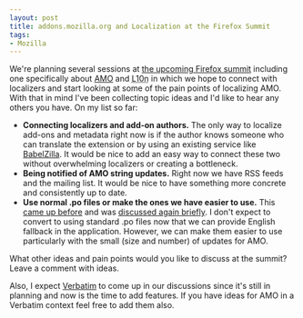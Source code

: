 ```yaml
---
layout: post
title: addons.mozilla.org and Localization at the Firefox Summit
tags:
- Mozilla
---
```

<p>We're planning several sessions at <a
href="http://blog.lizardwrangler.com/2008/05/13/upcoming-firefox-plus-summit/">the
upcoming Firefox summit</a> including one specifically about <a
href="https://addons.mozilla.org/">AMO</a> and <abbr
title="Localization">L10n</abbr> in which we hope to connect with localizers and
start looking at some of the pain points of localizing AMO.  With that in mind
I've been collecting topic ideas and I'd like to hear any others you have.  On
my list so far:</p>

* <strong>Connecting localizers and add-on authors.</strong>  The only way to
  localize add-ons and metadata right now is if the author knows someone who can
  translate the extension or by using an existing service like <a
  href="http://babelzilla.org/">BabelZilla</a>.  It would be nice to add an easy
  way to connect these two without overwhelming localizers or creating a
  bottleneck.
* <strong>Being notified of AMO string updates.</strong>  Right now we have RSS
  feeds and the mailing list.  It would be nice to have something more concrete
  and consistently up to date.
* <strong>Use normal .po files or make the ones we have easier to use.</strong>
  This <a href="https://bugzilla.mozilla.org/show_bug.cgi?id=412597">came up
  before</a> and was <a
  href="https://bugzilla.mozilla.org/show_bug.cgi?id=430491">discussed again
  briefly</a>.  I don't expect to convert to using standard .po files now that
  we can provide English fallback in the application.  However, we can make them
  easier to use particularly with the small (size and number) of updates for
  AMO.

<p>What other ideas and pain points would you like to discuss at the summit?
Leave a comment with ideas.</p>

<p>Also, I expect <a
href="/blog/2008/05/28/making-life-easier-for-localizers-introducing-verbatim/">Verbatim</a>
to come up in our discussions since it's still in planning and now is the time
to add features.  If you have ideas for AMO in a Verbatim context feel free to
add them also.</p>
